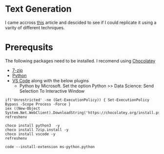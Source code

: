 # Text Generation

I came accross [this](https://towardsdatascience.com/writing-like-shakespeare-with-machine-learning-in-pytorch-d77f851d910c) article and descided to see if I could replicate it using a varity of different techniques.

# Prerequsits

The following packages need to be installed.
I recomend using [Chocolatey](https://chocolatey.org/install)

* [7-zip](https://www.7-zip.org/)
* [Python](https://www.python.org/downloads/windows/)
* [VS Code](https://code.visualstudio.com/Download) along with the below plugins
  * Python by Microsoft.
    Set the option Python >> Data Science: Send Selection To Interactive Window


```{ps1}
if('Unrestricted' -ne (Get-ExecutionPolicy)) { Set-ExecutionPolicy Bypass -Scope Process -Force }
iex ((New-Object System.Net.WebClient).DownloadString('https://chocolatey.org/install.ps1'))
refreshenv

choco install python3  -y
choco install 7zip.install -y
choco install vscode -y
refreshenv

code --install-extension ms-python.python
```